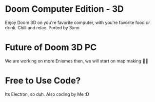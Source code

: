 # Doom Computer Edition - 3D
Enjoy Doom 3D on you're favorite computer, with you're favorite food or drink. Chill and relax. Ported by 3xnn
# Future of Doom 3D PC
We are working on more Eniemes then, we will start on map making 💪🏻
# Free to Use Code?
Its Electron, so duh. Also coding by Me :D
